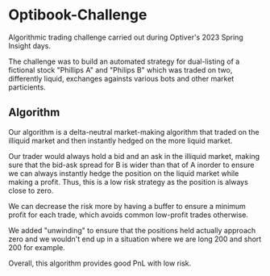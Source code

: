 # Optibook-Challenge

Algorithmic trading challenge carried out during Optiver's 2023 Spring Insight days.

The challenge was to build an automated strategy for dual-listing of a fictional stock "Phillips A" and "Philips B" which was traded on two, differently liquid, exchanges againsts various bots and other market particients. 

## Algorithm

Our algorithm is a delta-neutral market-making algorithm that traded on the illiquid market and then instantly hedged on the more liquid market.

Our trader would always hold a bid and an ask in the illiquid market, making sure that the bid-ask spread for B is wider than that of A inorder to ensure we can always instantly hedge the position on the liquid market while making a profit. Thus, this is a low risk strategy as the position is always close to zero.

We can decrease the risk more by having a buffer to ensure a minimum profit for each trade, which avoids common low-profit trades otherwise. 

We added "unwinding" to ensure that the positions held actually approach zero and we wouldn't end up in a situation where we are long 200 and short 200 for example. 

Overall, this algorithm provides good PnL with low risk. 

